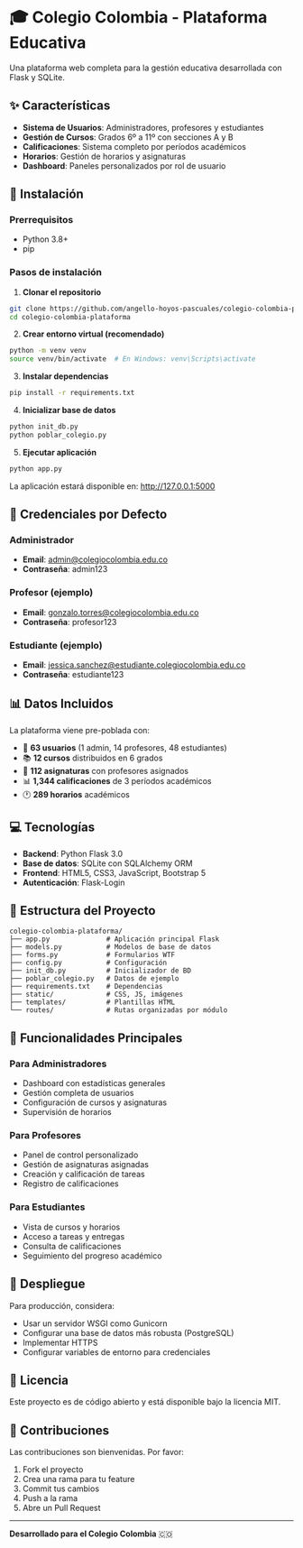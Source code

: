 # 🎓 Colegio Colombia - Plataforma Educativa

Una plataforma web completa para la gestión educativa desarrollada con Flask y SQLite.

## ✨ Características

- **Sistema de Usuarios**: Administradores, profesores y estudiantes
- **Gestión de Cursos**: Grados 6º a 11º con secciones A y B  
- **Calificaciones**: Sistema completo por períodos académicos
- **Horarios**: Gestión de horarios y asignaturas
- **Dashboard**: Paneles personalizados por rol de usuario

## 🚀 Instalación

### Prerrequisitos
- Python 3.8+
- pip

### Pasos de instalación

1. **Clonar el repositorio**
```bash
git clone https://github.com/angello-hoyos-pascuales/colegio-colombia-plataforma.git
cd colegio-colombia-plataforma
```

2. **Crear entorno virtual (recomendado)**
```bash
python -m venv venv
source venv/bin/activate  # En Windows: venv\Scripts\activate
```

3. **Instalar dependencias**
```bash
pip install -r requirements.txt
```

4. **Inicializar base de datos**
```bash
python init_db.py
python poblar_colegio.py
```

5. **Ejecutar aplicación**
```bash
python app.py
```

La aplicación estará disponible en: http://127.0.0.1:5000

## 🔑 Credenciales por Defecto

### Administrador
- **Email**: admin@colegiocolombia.edu.co
- **Contraseña**: admin123

### Profesor (ejemplo)
- **Email**: gonzalo.torres@colegiocolombia.edu.co
- **Contraseña**: profesor123

### Estudiante (ejemplo)
- **Email**: jessica.sanchez@estudiante.colegiocolombia.edu.co
- **Contraseña**: estudiante123

## 📊 Datos Incluidos

La plataforma viene pre-poblada con:
- 👥 **63 usuarios** (1 admin, 14 profesores, 48 estudiantes)
- 📚 **12 cursos** distribuidos en 6 grados
- 📖 **112 asignaturas** con profesores asignados
- 📊 **1,344 calificaciones** de 3 períodos académicos
- 🕐 **289 horarios** académicos

## 💻 Tecnologías

- **Backend**: Python Flask 3.0
- **Base de datos**: SQLite con SQLAlchemy ORM
- **Frontend**: HTML5, CSS3, JavaScript, Bootstrap 5
- **Autenticación**: Flask-Login

## 📁 Estructura del Proyecto

```
colegio-colombia-plataforma/
├── app.py              # Aplicación principal Flask
├── models.py           # Modelos de base de datos
├── forms.py            # Formularios WTF
├── config.py           # Configuración
├── init_db.py          # Inicializador de BD
├── poblar_colegio.py   # Datos de ejemplo
├── requirements.txt    # Dependencias
├── static/             # CSS, JS, imágenes
├── templates/          # Plantillas HTML
└── routes/             # Rutas organizadas por módulo
```

## 🌟 Funcionalidades Principales

### Para Administradores
- Dashboard con estadísticas generales
- Gestión completa de usuarios
- Configuración de cursos y asignaturas
- Supervisión de horarios

### Para Profesores
- Panel de control personalizado
- Gestión de asignaturas asignadas
- Creación y calificación de tareas
- Registro de calificaciones

### Para Estudiantes
- Vista de cursos y horarios
- Acceso a tareas y entregas
- Consulta de calificaciones
- Seguimiento del progreso académico

## 🚀 Despliegue

Para producción, considera:
- Usar un servidor WSGI como Gunicorn
- Configurar una base de datos más robusta (PostgreSQL)
- Implementar HTTPS
- Configurar variables de entorno para credenciales

## 📄 Licencia

Este proyecto es de código abierto y está disponible bajo la licencia MIT.

## 🤝 Contribuciones

Las contribuciones son bienvenidas. Por favor:
1. Fork el proyecto
2. Crea una rama para tu feature
3. Commit tus cambios
4. Push a la rama
5. Abre un Pull Request

---

**Desarrollado para el Colegio Colombia** 🇨🇴